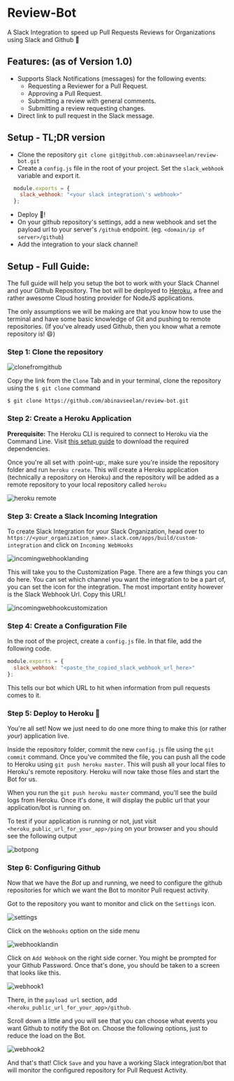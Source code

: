 # Review-Bot
A Slack Integration to speed up Pull Requests Reviews for Organizations using Slack and Github 🐨

## Features: (as of Version 1.0)

- Supports Slack Notifications (messages) for the following events:  
  - Requesting a Reviewer for a Pull Request.
  - Approving a Pull Request.
  - Submitting a review with general comments.
  - Submitting a review requesting changes.
- Direct link to pull request in the Slack message.

## Setup - TL;DR version

- Clone the repository `git clone git@github.com:abinavseelan/review-bot.git`
- Create a `config.js` file in the root of your project. Set the `slack_webhook` variable and export it.
```javascript
  module.exports = {
    slack_webhook: "<your slack integration\'s webhook>"
  };
```
- Deploy 🚀!
- On your github repository's settings, add a new webhook and set the payload url to your server's `/github` endpoint. (eg. `<domain/ip of server>/github`)
- Add the integration to your slack channel!

## Setup - Full Guide:

The full guide will help you setup the bot to work with your Slack Channel and your Github Repository. The bot will be deployed to [Heroku](https://www.heroku.com/), a free and rather awesome Cloud hosting provider for NodeJS applications.

The only assumptions we will be making are that you know how to use the terminal and have some basic knowledge of Git and pushing to remote repositories. (If you've already used Github, then you know what a remote repository is! :smile:)

### Step 1: Clone the repository

![clonefromgithub](https://cloud.githubusercontent.com/assets/6417910/23833917/45261e7c-0773-11e7-804a-011b0068be1d.png)

Copy the link from the `Clone` Tab and in your terminal, clone the repository using the `$ git clone` command

`$ git clone https://github.com/abinavseelan/review-bot.git`

### Step 2: Create a Heroku Application

**Prerequisite:** The Heroku CLI is required to connect to Heroku via the Command Line. Visit [this setup guide](https://devcenter.heroku.com/articles/getting-started-with-nodejs#set-up) to download the required dependencies.

Once you're all set with :point-up:, make sure you're inside the repository folder and run `heroku create`. This will create a Heroku application (technically a repository on Heroku) and the repository will be added as a remote repository to your local repository called `heroku`

![heroku remote](https://cloud.githubusercontent.com/assets/6417910/23833976/53c5562c-0774-11e7-8cd9-adb63b1a1131.png)

### Step 3: Create a Slack Incoming Integration

To create Slack Integration for your Slack Organization, head over to `https://<your_organization_name>.slack.com/apps/build/custom-integration` and click on `Incoming WebHooks`

![incomingwebhooklanding](https://cloud.githubusercontent.com/assets/6417910/23833999/ce2515b0-0774-11e7-8771-8fb9d63913e3.png)

This will take you to the Customization Page. There are a few things you can do here. You can set which channel you want the integration to be a part of, you can set the icon for the integration. The most important entity however is the Slack Webhook Url. Copy this URL!

![incomingwebhookcustomization](https://cloud.githubusercontent.com/assets/6417910/23834020/4f5401dc-0775-11e7-8e60-aa8fc922b5e3.png)

### Step 4: Create a Configuration File

In the root of the project, create a `config.js` file. In that file, add the following code.

```javascript
module.exports = {
  slack_webhook: "<paste_the_copied_slack_webhook_url_here>"
};
```

This tells our bot which URL to hit when information from pull requests comes to it.

### Step 5: Deploy to Heroku 🚀

You're all set! Now we just need to do one more thing to make this (or rather _your_) application live.

Inside the repository folder, commit the new `config.js` file using the `git commit` command. Once you've commited the file, you can push all the code to Heroku using `git push heroku master`. This will push all your local files to Heroku's remote repository. Heroku will now take those files and start the Bot for us. 

When you run the `git push heroku master` command, you'll see the build logs from Heroku. Once it's done, it will display the public url that your application/bot is running on. 

To test if your application is running or not, just visit `<heroku_public_url_for_your_app>/ping` on your browser and you should see the following output

![botpong](https://cloud.githubusercontent.com/assets/6417910/23834112/caa44db4-0776-11e7-9ce4-99687bdedc8e.png)

### Step 6: Configuring Github

Now that we have the _Bot_ up and running, we need to configure the github repositories for which we want the Bot to monitor Pull request activity.

Got to the repository you want to monitor and click on the `Settings` icon.

![settings](https://cloud.githubusercontent.com/assets/6417910/23834153/949a6d10-0777-11e7-9b76-b1cd46f68bf3.png)

Click on the `Webhooks` option on the side menu

![webhooklandin](https://cloud.githubusercontent.com/assets/6417910/23834154/96125216-0777-11e7-98bc-bf261e52fb3d.png)

Click on `Add Webhook` on the right side corner. You might be prompted for your Github Password. Once that's done, you should be taken to a screen that looks like this.

![webhook1](https://cloud.githubusercontent.com/assets/6417910/23834166/ce1d3540-0777-11e7-8744-4de0745d7ea6.png)

There, in the `payload url` section, add `<heroku_public_url_for_your_app>/github`.

Scroll down a little and you will see that you can choose what events you want Github to notify the Bot on. Choose the following options, just to reduce the load on the Bot.

![webhook2](https://cloud.githubusercontent.com/assets/6417910/23834165/cb0ad664-0777-11e7-94dc-7edef8503ab1.png)

And that's that! Click `Save` and you have a working Slack integration/bot that will monitor the configured repository for Pull Request Activity.


